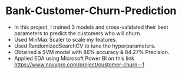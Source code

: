 # Bank-Customer-Churn-Prediction
- In this project, I trained 3 models and cross-validated their best parameters to predict the customers who will churn.
- Used MinMax Scaler to scale my features.
- Used RandomizedSearchCV to tune the hyperparameters. 
- Obtained a SVM model with 86% accuracy & 84.27% Precision.
- Applied EDA using Microsoft Power BI on this link https://www.novypro.com/project/customer-churn--1
